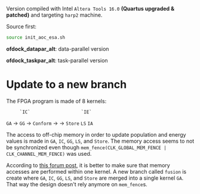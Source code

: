 Version compiled with Intel `Altera Tools 16.0` **(Quartus upgraded & patched)** and targeting `harp2` machine.

Source first: 

```zsh
source init_aoc_esa.sh
```

**ofdock_datapar_alt**: data-parallel version

**ofdock_taskpar_alt**: task-parallel version

# Update to a new branch
The FPGA program is made of 8 kernels: 

         `IC`                   `IE`
`GA` ->  `GG` -> `Conform` ->        -> `Store`
         `LS`                   `IA`


The access to off-chip memory in order to update population and energy values is made in `GA`, `IC`, `GG`, `LS`, and `Store`.
The memory access seems to not be synchronized even though `mem_fence(CLK_GLOBAL_MEM_FENCE | CLK_CHANNEL_MEM_FENCE)` was used.

According to [this forum post](https://www.alteraforum.com/forum/showthread.php?t=56402), it is better to make sure that memory accesses are performed within one kernel. 
A new branch called `fusion` is create where `GA`, `IC`, `GG`, `LS`, and `Store` are merged into a single kernel `GA`.
That way the design doesn't rely anymore on `mem_fence`s.


